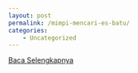 ```yaml
---
layout: post
permalink: /mimpi-mencari-es-batu/
categories:
    - Uncategorized
---
```


[Baca Selengkapnya](/03)